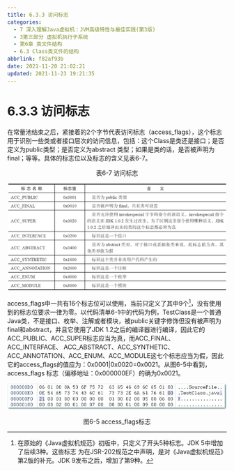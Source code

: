 ```yaml
---
title: 6.3.3 访问标志
categories: 
  - 7 深入理解Java虛拟机：JVM高级特性与最佳实践(第3版)
  - 3第三部分 虚拟机执行子系统
  - 第6章 类文件结构
  - 6.3 Class类文件的结构
abbrlink: f82af93b
date: 2021-11-20 21:02:21
updated: 2021-11-23 19:21:35
---
```

# 6.3.3 访问标志
在常量池结束之后，紧接着的2个字节代表访问标志（access_flags），这个标志用于识别一些类或者接口层次的访问信息，包括：这个Class是类还是接口；是否定义为public类型；是否定义为abstract 类型；如果是类的话，是否被声明为final；等等。具体的标志位以及标志的含义见表6-7。

<center>表6-7 访问标志</center>

![image-20211118134802563](https://raw.githubusercontent.com/lanlan2017/images/master/Blog/Sum/20211118134802.png)

access_flags中一共有16个标志位可以使用，当前只定义了其中9个[^1]，没有使用到的标志位要求一律为零。以代码清单6-1中的代码为例，TestClass是一个普通Java类，不是接口、枚举、注解或者模块，被public关键字修饰但没有被声明为final和abstract，并且它使用了JDK 1.2之后的编译器进行编译，因此它的ACC_PUBLIC、ACC_SUPER标志应当为真，而ACC_FINAL、ACC_INTERFACE、 ACC_ABSTRACT、ACC_SYNTHETIC、ACC_ANNOTATION、ACC_ENUM、ACC_MODULE这七个标志应当为假，因此它的access_flags的值应为：0x0001|0x0020=0x0021。从图6-5中看到，access_flags 标志（偏移地址：0x000000EF）的确为0x0021。

![image-20211118202639160](https://raw.githubusercontent.com/lanlan2017/images/master/Blog/Sum/20211118202639.png)
<center>图6-5 access_flags标志</center>

[^1]: 在原始的《Java虚拟机规范》初版中，只定义了开头5种标志。JDK 5中增加了后续3种。这些标志 为在JSR-202规范之中声明，是对《Java虚拟机规范》第2版的补充。JDK 9发布之后，增加了第9种。
